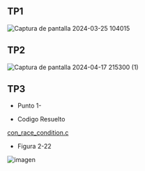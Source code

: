 ## TP1


![Captura de pantalla 2024-03-25 104015](https://github.com/M2ri7/ASO2024TP/assets/167377199/23ee1416-d54c-4592-a1eb-76f46ca2a79d)



## TP2

![Captura de pantalla 2024-04-17 215300 (1)](https://github.com/M2ri7/ASO2024TP/assets/167377199/8c269fe5-8726-47b3-adb2-55a34a34797f)



## TP3

* Punto 1-
  



* Codigo Resuelto
  
[con_race_condition.c](/TP3/con_race_condition.c)



* Figura 2-22



![imagen](https://github.com/M2ri7/ASO2024TP/assets/167377199/2847bf73-fba8-4ac7-bbf6-d0508e3f9206)


